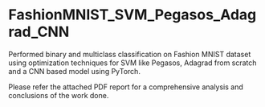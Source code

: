 # FashionMNIST_SVM_Pegasos_Adagrad_CNN
Performed binary and multiclass classification on Fashion MNIST dataset using optimization techniques for SVM like Pegasos, Adagrad from scratch and a CNN based model using PyTorch. 

Please refer the attached PDF report for a comprehensive analysis and conclusions of the work done. 
